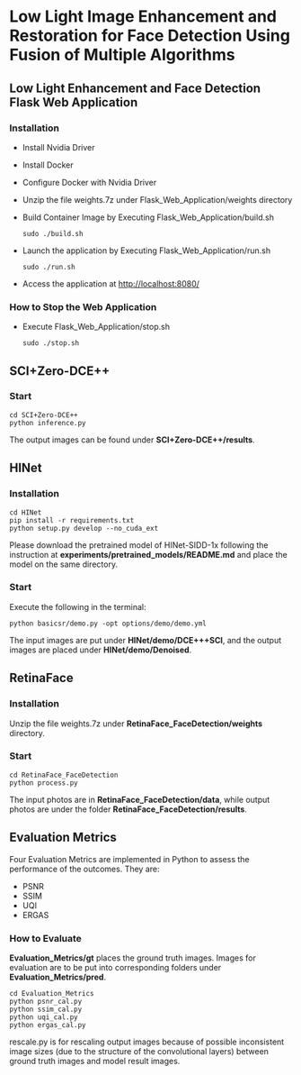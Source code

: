 # Low Light Image Enhancement and Restoration for Face Detection Using Fusion of Multiple Algorithms

## Low Light Enhancement and Face Detection Flask Web Application

### Installation
* Install Nvidia Driver
* Install Docker 
* Configure Docker with Nvidia Driver
* Unzip the file weights.7z under Flask_Web_Application/weights directory
* Build Container Image by Executing Flask_Web_Application/build.sh

    ```sudo ./build.sh```

* Launch the application by Executing Flask_Web_Application/run.sh

    ```sudo ./run.sh```

* Access the application at [http://localhost:8080/](http://localhost:8080/)

### How to Stop the Web Application
* Execute Flask_Web_Application/stop.sh

    ```sudo ./stop.sh```

## SCI+Zero-DCE++
### Start

    cd SCI+Zero-DCE++
    python inference.py
The output images can be found under **SCI+Zero-DCE++/results**.
## HINet
### Installation

    cd HINet
    pip install -r requirements.txt
    python setup.py develop --no_cuda_ext
Please download the pretrained model of HINet-SIDD-1x following the instruction at **experiments/pretrained_models/README.md** and place the model on the same directory.
### Start
 
Execute the following in the terminal:

    python basicsr/demo.py -opt options/demo/demo.yml

The input images are put under **HINet/demo/DCE+++SCI**, and the output images are placed under **HINet/demo/Denoised**.

## RetinaFace
### Installation
Unzip the file weights.7z under **RetinaFace_FaceDetection/weights** directory.
### Start

    cd RetinaFace_FaceDetection
    python process.py
The input photos are in **RetinaFace_FaceDetection/data**, while output photos are under the folder **RetinaFace_FaceDetection/results**.

## Evaluation Metrics
Four Evaluation Metrics are implemented in Python to assess the performance of the outcomes. They are:
 - PSNR
 - SSIM
 - UQI
 - ERGAS
### How to Evaluate
**Evaluation_Metrics/gt** places the ground truth images. Images for evaluation are to be put into corresponding folders under **Evaluation_Metrics/pred**.

    cd Evaluation_Metrics
    python psnr_cal.py
    python ssim_cal.py
    python uqi_cal.py
    python ergas_cal.py

rescale.py is for rescaling output images because of possible inconsistent image sizes (due to the structure of the convolutional layers) between ground truth images and model result images.
